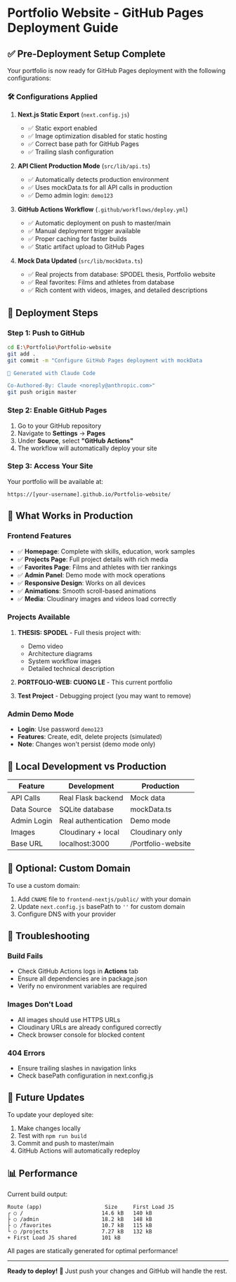 # Portfolio Website - GitHub Pages Deployment Guide

## ✅ Pre-Deployment Setup Complete

Your portfolio is now ready for GitHub Pages deployment with the following configurations:

### 🛠️ **Configurations Applied**

1. **Next.js Static Export** (`next.config.js`)
   - ✅ Static export enabled
   - ✅ Image optimization disabled for static hosting
   - ✅ Correct base path for GitHub Pages
   - ✅ Trailing slash configuration

2. **API Client Production Mode** (`src/lib/api.ts`)
   - ✅ Automatically detects production environment
   - ✅ Uses mockData.ts for all API calls in production
   - ✅ Demo admin login: `demo123`

3. **GitHub Actions Workflow** (`.github/workflows/deploy.yml`)
   - ✅ Automatic deployment on push to master/main
   - ✅ Manual deployment trigger available
   - ✅ Proper caching for faster builds
   - ✅ Static artifact upload to GitHub Pages

4. **Mock Data Updated** (`src/lib/mockData.ts`)
   - ✅ Real projects from database: SPODEL thesis, Portfolio website
   - ✅ Real favorites: Films and athletes from database
   - ✅ Rich content with videos, images, and detailed descriptions

## 🚀 **Deployment Steps**

### Step 1: Push to GitHub
```bash
cd E:\Portfolio\Portfolio-website
git add .
git commit -m "Configure GitHub Pages deployment with mockData

🤖 Generated with Claude Code

Co-Authored-By: Claude <noreply@anthropic.com>"
git push origin master
```

### Step 2: Enable GitHub Pages
1. Go to your GitHub repository
2. Navigate to **Settings** → **Pages**
3. Under **Source**, select **"GitHub Actions"**
4. The workflow will automatically deploy your site

### Step 3: Access Your Site
Your portfolio will be available at:
```
https://[your-username].github.io/Portfolio-website/
```

## 🎯 **What Works in Production**

### **Frontend Features**
- ✅ **Homepage**: Complete with skills, education, work samples
- ✅ **Projects Page**: Full project details with rich media
- ✅ **Favorites Page**: Films and athletes with tier rankings
- ✅ **Admin Panel**: Demo mode with mock operations
- ✅ **Responsive Design**: Works on all devices
- ✅ **Animations**: Smooth scroll-based animations
- ✅ **Media**: Cloudinary images and videos load correctly

### **Projects Available**
1. **THESIS: SPODEL** - Full thesis project with:
   - Demo video
   - Architecture diagrams
   - System workflow images
   - Detailed technical description

2. **PORTFOLIO-WEB: CUONG LE** - This current portfolio
3. **Test Project** - Debugging project (you may want to remove)

### **Admin Demo Mode**
- **Login**: Use password `demo123`
- **Features**: Create, edit, delete projects (simulated)
- **Note**: Changes won't persist (demo mode only)

## 🔧 **Local Development vs Production**

| Feature | Development | Production |
|---------|-------------|------------|
| API Calls | Real Flask backend | Mock data |
| Data Source | SQLite database | mockData.ts |
| Admin Login | Real authentication | Demo mode |
| Images | Cloudinary + local | Cloudinary only |
| Base URL | localhost:3000 | /Portfolio-website |

## 📝 **Optional: Custom Domain**

To use a custom domain:
1. Add `CNAME` file to `frontend-nextjs/public/` with your domain
2. Update `next.config.js` basePath to `''` for custom domain
3. Configure DNS with your provider

## 🐛 **Troubleshooting**

### Build Fails
- Check GitHub Actions logs in **Actions** tab
- Ensure all dependencies are in package.json
- Verify no environment variables are required

### Images Don't Load
- All images should use HTTPS URLs
- Cloudinary URLs are already configured correctly
- Check browser console for blocked content

### 404 Errors
- Ensure trailing slashes in navigation links
- Check basePath configuration in next.config.js

## 🔄 **Future Updates**

To update your deployed site:
1. Make changes locally
2. Test with `npm run build`
3. Commit and push to master/main
4. GitHub Actions will automatically redeploy

## 📊 **Performance**

Current build output:
```
Route (app)                    Size     First Load JS
┌ ○ /                         14.6 kB   140 kB
├ ○ /admin                    18.2 kB   148 kB
├ ○ /favorites                10.7 kB   115 kB
└ ○ /projects                 7.27 kB   132 kB
+ First Load JS shared        101 kB
```

All pages are statically generated for optimal performance!

---

**Ready to deploy!** 🚀 Just push your changes and GitHub will handle the rest.